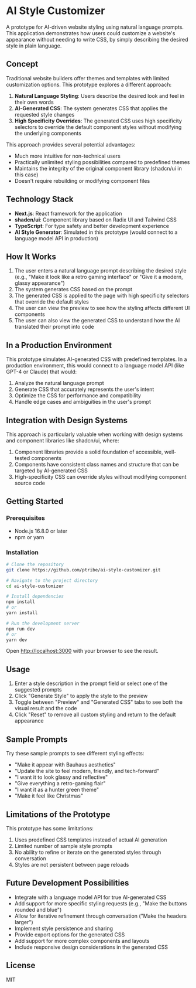# AI Style Customizer

A prototype for AI-driven website styling using natural language prompts. This application demonstrates how users could customize a website's appearance without needing to write CSS, by simply describing the desired style in plain language.

## Concept

Traditional website builders offer themes and templates with limited customization options. This prototype explores a different approach:

1. **Natural Language Styling**: Users describe the desired look and feel in their own words
2. **AI-Generated CSS**: The system generates CSS that applies the requested style changes 
3. **High Specificity Overrides**: The generated CSS uses high specificity selectors to override the default component styles without modifying the underlying components

This approach provides several potential advantages:
- Much more intuitive for non-technical users
- Practically unlimited styling possibilities compared to predefined themes
- Maintains the integrity of the original component library (shadcn/ui in this case)
- Doesn't require rebuilding or modifying component files

## Technology Stack

- **Next.js**: React framework for the application
- **shadcn/ui**: Component library based on Radix UI and Tailwind CSS
- **TypeScript**: For type safety and better development experience
- **AI Style Generator**: Simulated in this prototype (would connect to a language model API in production)

## How It Works

1. The user enters a natural language prompt describing the desired style (e.g., "Make it look like a retro gaming interface" or "Give it a modern, glassy appearance")
2. The system generates CSS based on the prompt
3. The generated CSS is applied to the page with high specificity selectors that override the default styles
4. The user can view the preview to see how the styling affects different UI components
5. The user can also view the generated CSS to understand how the AI translated their prompt into code

## In a Production Environment

This prototype simulates AI-generated CSS with predefined templates. In a production environment, this would connect to a language model API (like GPT-4 or Claude) that would:

1. Analyze the natural language prompt
2. Generate CSS that accurately represents the user's intent
3. Optimize the CSS for performance and compatibility
4. Handle edge cases and ambiguities in the user's prompt

## Integration with Design Systems

This approach is particularly valuable when working with design systems and component libraries like shadcn/ui, where:

1. Component libraries provide a solid foundation of accessible, well-tested components
2. Components have consistent class names and structure that can be targeted by AI-generated CSS
3. High-specificity CSS can override styles without modifying component source code

## Getting Started

### Prerequisites

- Node.js 16.8.0 or later
- npm or yarn

### Installation

```bash
# Clone the repository
git clone https://github.com/ptribe/ai-style-customizer.git

# Navigate to the project directory
cd ai-style-customizer

# Install dependencies
npm install
# or
yarn install

# Run the development server
npm run dev
# or
yarn dev
```

Open [http://localhost:3000](http://localhost:3000) with your browser to see the result.

## Usage

1. Enter a style description in the prompt field or select one of the suggested prompts
2. Click "Generate Style" to apply the style to the preview
3. Toggle between "Preview" and "Generated CSS" tabs to see both the visual result and the code
4. Click "Reset" to remove all custom styling and return to the default appearance

## Sample Prompts

Try these sample prompts to see different styling effects:

- "Make it appear with Bauhaus aesthetics"
- "Update the site to feel modern, friendly, and tech-forward"
- "I want it to look glassy and reflective"
- "Give everything a retro-gaming flair"
- "I want it as a hunter green theme"
- "Make it feel like Christmas"

## Limitations of the Prototype

This prototype has some limitations:

1. Uses predefined CSS templates instead of actual AI generation
2. Limited number of sample style prompts
3. No ability to refine or iterate on the generated styles through conversation
4. Styles are not persistent between page reloads

## Future Development Possibilities

- Integrate with a language model API for true AI-generated CSS
- Add support for more specific styling requests (e.g., "Make the buttons rounded and blue")
- Allow for iterative refinement through conversation ("Make the headers larger")
- Implement style persistence and sharing
- Provide export options for the generated CSS
- Add support for more complex components and layouts
- Include responsive design considerations in the generated CSS

## License

MIT
